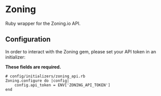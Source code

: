 # Zoning

Ruby wrapper for the Zoning.io API.

## Configuration

In order to interact with the Zoning gem, please set your API token in an initializer:

**These fields are required.**

    # config/initializers/zoning_api.rb
    Zoning.configure do |config|
    	config.api_token = ENV['ZONING_API_TOKEN']
    end